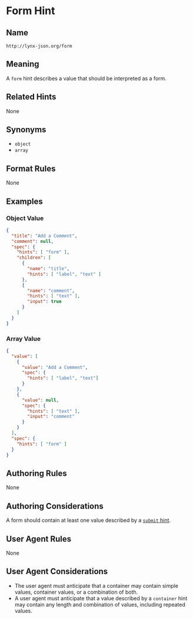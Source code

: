 # Form Hint

## Name

`http://lynx-json.org/form`

## Meaning

A `form` hint describes a value that should be interpreted as a form.

## Related Hints

None

## Synonyms

- `object`
- `array`

## Format Rules

None

## Examples

### Object Value

```json
{
  "title": "Add a Comment",
  "comment": null,
  "spec": {
    "hints": [ "form" ],
    "children": [
      {
        "name": "title",
        "hints": [ "label", "text" ]
      },
      {
        "name": "comment",
        "hints": [ "text" ],
        "input": true
      }
    ]
  }
}
```

### Array Value

```json
{
  "value": [
    {
      "value": "Add a Comment",
      "spec": { 
        "hints": [ "label", "text"]
      }
    },
    {
      "value": null,
      "spec": {
        "hints": [ "text" ],
        "input": "comment"
      }
    }
  ],  
  "spec": {
    "hints": [ "form" ]
  }
}
```

## Authoring Rules

None

## Authoring Considerations

A form should contain at least one value described by a [`submit` hint](./submit.md).

## User Agent Rules

None

## User Agent Considerations

- The user agent must anticipate that a container may contain simple values, container values, or a combination of both.
- A user agent must anticipate that a value described by a `container` hint may contain any length and combination of values, including repeated values.